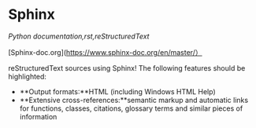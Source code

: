 # Sphinx

*Python documentation,rst,reStructuredText*

[Sphinx-doc.org](https://www.sphinx-doc.org/en/master/）


reStructuredText sources using Sphinx! The following features should be highlighted:

- **Output formats:**HTML (including Windows HTML Help)
- **Extensive cross-references:**semantic markup and automatic links for functions, classes, citations, glossary terms and similar pieces of information